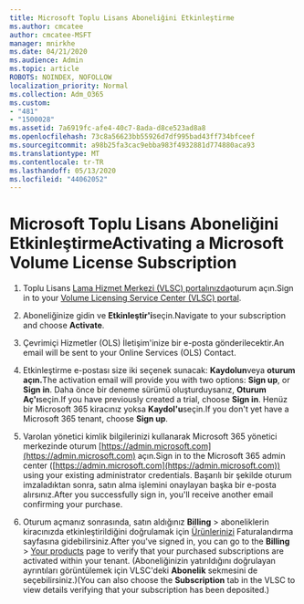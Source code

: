 ```yaml
---
title: Microsoft Toplu Lisans Aboneliğini Etkinleştirme
ms.author: cmcatee
author: cmcatee-MSFT
manager: mnirkhe
ms.date: 04/21/2020
ms.audience: Admin
ms.topic: article
ROBOTS: NOINDEX, NOFOLLOW
localization_priority: Normal
ms.collection: Adm_O365
ms.custom:
- "481"
- "1500028"
ms.assetid: 7a6919fc-afe4-40c7-8ada-d8ce523ad8a8
ms.openlocfilehash: 73c8a56623bb55926d7df995bad43ff734bfceef
ms.sourcegitcommit: a98b25fa3cac9ebba983f4932881d774880aca93
ms.translationtype: MT
ms.contentlocale: tr-TR
ms.lasthandoff: 05/13/2020
ms.locfileid: "44062052"
---
```

# <a name="activating-a-microsoft-volume-license-subscription"></a><span data-ttu-id="bafc2-102">Microsoft Toplu Lisans Aboneliğini Etkinleştirme</span><span class="sxs-lookup"><span data-stu-id="bafc2-102">Activating a Microsoft Volume License Subscription</span></span>

1. <span data-ttu-id="bafc2-103">Toplu Lisans [Lama Hizmet Merkezi (VLSC) portalınızda](https://go.microsoft.com/fwlink/p/?LinkId=329762)oturum açın.</span><span class="sxs-lookup"><span data-stu-id="bafc2-103">Sign in to your [Volume Licensing Service Center (VLSC) portal](https://go.microsoft.com/fwlink/p/?LinkId=329762).</span></span>

2. <span data-ttu-id="bafc2-104">Aboneliğinize gidin ve **Etkinleştir'i**seçin.</span><span class="sxs-lookup"><span data-stu-id="bafc2-104">Navigate to your subscription and choose **Activate**.</span></span>

3. <span data-ttu-id="bafc2-105">Çevrimiçi Hizmetler (OLS) İletişim'inize bir e-posta gönderilecektir.</span><span class="sxs-lookup"><span data-stu-id="bafc2-105">An email will be sent to your Online Services (OLS) Contact.</span></span>

4. <span data-ttu-id="bafc2-106">Etkinleştirme e-postası size iki seçenek sunacak: **Kaydolun**veya **oturum açın.**</span><span class="sxs-lookup"><span data-stu-id="bafc2-106">The activation email will provide you with two options: **Sign up**, or **Sign in**.</span></span> <span data-ttu-id="bafc2-107">Daha önce bir deneme sürümü oluşturduysanız, **Oturum Aç'ı**seçin.</span><span class="sxs-lookup"><span data-stu-id="bafc2-107">If you have previously created a trial, choose **Sign in**.</span></span> <span data-ttu-id="bafc2-108">Henüz bir Microsoft 365 kiracınız yoksa **Kaydol'u**seçin.</span><span class="sxs-lookup"><span data-stu-id="bafc2-108">If you don't yet have a Microsoft 365 tenant, choose **Sign up**.</span></span>

5. <span data-ttu-id="bafc2-109">Varolan yönetici kimlik bilgilerinizi kullanarak Microsoft 365 yönetici merkezinde oturum [https://admin.microsoft.com](https://admin.microsoft.com) açın.</span><span class="sxs-lookup"><span data-stu-id="bafc2-109">Sign in to the Microsoft 365 admin center ([https://admin.microsoft.com](https://admin.microsoft.com)) using your existing administrator credentials.</span></span> <span data-ttu-id="bafc2-110">Başarılı bir şekilde oturum imzaladıktan sonra, satın alma işlemini onaylayan başka bir e-posta alırsınız.</span><span class="sxs-lookup"><span data-stu-id="bafc2-110">After you successfully sign in, you'll receive another email confirming your purchase.</span></span>

6. <span data-ttu-id="bafc2-111">Oturum açmanız sonrasında, satın aldığınız **Billing** \> aboneliklerin kiracınızda etkinleştirildiğini doğrulamak için [Ürünlerinizi](https://go.microsoft.com/fwlink/p/?linkid=842054) Faturalandırma sayfasına gidebilirsiniz.</span><span class="sxs-lookup"><span data-stu-id="bafc2-111">After you've signed in, you can go to the **Billing** \> [Your products](https://go.microsoft.com/fwlink/p/?linkid=842054) page to verify that your purchased subscriptions are activated within your tenant.</span></span> <span data-ttu-id="bafc2-112">(Aboneliğinizin yatırıldığını doğrulayan ayrıntıları görüntülemek için VLSC'deki **Abonelik** sekmesini de seçebilirsiniz.)</span><span class="sxs-lookup"><span data-stu-id="bafc2-112">(You can also choose the **Subscription** tab in the VLSC to view details verifying that your subscription has been deposited.)</span></span>
